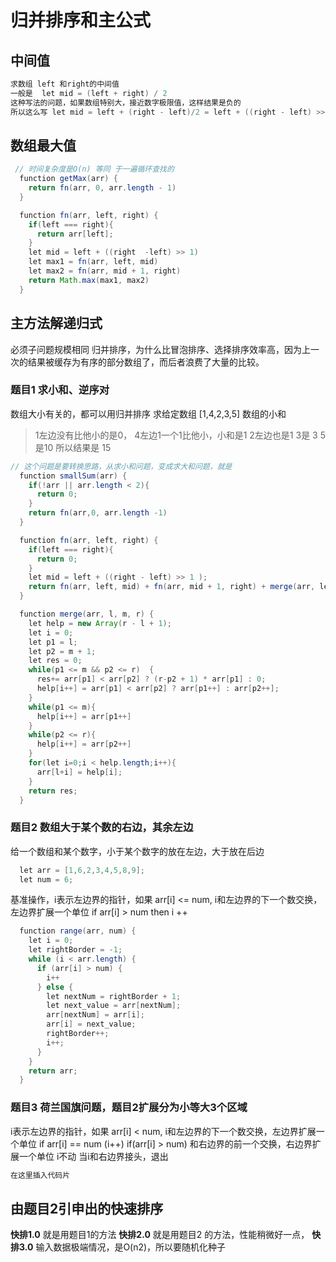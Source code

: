 # 归并排序和主公式
## 中间值
```c
求数组 left 和right的中间值
一般是  let mid = (left + right) / 2 
这种写法的问题，如果数组特别大，接近数字极限值，这样结果是负的
所以这么写 let mid = left + (right - left)/2 = left + ((right - left) >> 1 )

```

## 数组最大值
```java 
 // 时间复杂度是O(n) 等同 于一遍循环查找的
  function getMax(arr) {
    return fn(arr, 0, arr.length - 1)
  }

  function fn(arr, left, right) {
    if(left === right){
      return arr[left];
    }
    let mid = left + ((right  -left) >> 1)
    let max1 = fn(arr, left, mid)
    let max2 = fn(arr, mid + 1, right)
    return Math.max(max1, max2)
  }
```
## 主方法解递归式
必须子问题规模相同
归并排序，为什么比冒泡排序、选择排序效率高，因为上一次的结果被缓存为有序的部分数组了，而后者浪费了大量的比较。

### 题目1 求小和、逆序对
数组大小有关的，都可以用归并排序 
求给定数组 [1,4,2,3,5] 数组的小和

> 1左边没有比他小的是0，
>  4左边1一个1比他小，小和是1
>   2左边也是1 
>   3是 3 5是10 
>   所以结果是 15

```java
// 这个问题是要转换思路，从求小和问题，变成求大和问题，就是
  function smallSum(arr) {
    if(!arr || arr.length < 2){
      return 0;
    }
    return fn(arr,0, arr.length -1)
  }

  function fn(arr, left, right) {
    if(left === right){
      return 0;
    }
    let mid = left + ((right - left) >> 1 );
    return fn(arr, left, mid) + fn(arr, mid + 1, right) + merge(arr, left, mid, right)
  }

  function merge(arr, l, m, r) {
    let help = new Array(r - l + 1);
    let i = 0;
    let p1 = l;
    let p2 = m + 1;
    let res = 0;
    while(p1 <= m && p2 <= r)  {
      res+= arr[p1] < arr[p2] ? (r-p2 + 1) * arr[p1] : 0;
      help[i++] = arr[p1] < arr[p2] ? arr[p1++] : arr[p2++];
    }
    while(p1 <= m){
      help[i++] = arr[p1++]
    }
    while(p2 <= r){
      help[i++] = arr[p2++]
    }
    for(let i=0;i < help.length;i++){
      arr[l+i] = help[i];
    }
    return res;
  }
```
### 题目2 数组大于某个数的右边，其余左边
  给一个数组和某个数字，小于某个数字的放在左边，大于放在后边

```c
  let arr = [1,6,2,3,4,5,8,9];
  let num = 6;
```
  基准操作，i表示左边界的指针，如果 arr[i] <= num,
 i和左边界的下一个数交换，左边界扩展一个单位
  if arr[i] > num then i ++ 
```java
  function range(arr, num) {
    let i = 0;
    let rightBorder = -1;
    while (i < arr.length) {
      if (arr[i] > num) {
        i++
      } else {
        let nextNum = rightBorder + 1;
        let next_value = arr[nextNum];
        arr[nextNum] = arr[i];
        arr[i] = next_value;
        rightBorder++;
        i++;
      }
    }
    return arr;
  }
```
### 题目3 荷兰国旗问题，题目2扩展分为小等大3个区域

i表示左边界的指针，如果 arr[i] < num,
  i和左边界的下一个数交换，左边界扩展一个单位
  if arr[i] == num  (i++)
  if(arr[i] > num) 和右边界的前一个交换，右边界扩展一个单位  i不动
  当i和右边界接头，退出
```c
在这里插入代码片
```

## 由题目2引申出的快速排序
**快排1.0** 就是用题目1的方法
**快排2.0** 就是用题目2 的方法，性能稍微好一点，
**快排3.0** 输入数据极端情况，是O(n2)，所以要随机化种子
  